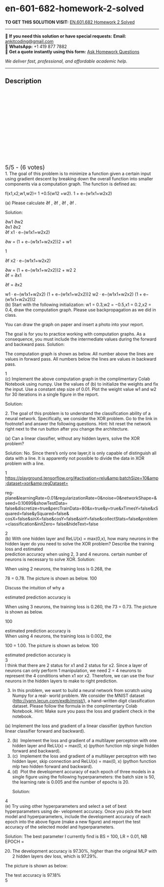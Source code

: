 # en-601-682-homework-2-solved
**TO GET THIS SOLUTION VISIT:** [EN.601.682 Homework 2 Solved](https://www.ankitcodinghub.com/product/en-601-682-homework-2-solved/)


---

📩 **If you need this solution or have special requests:** **Email:** ankitcoding@gmail.com  
📱 **WhatsApp:** +1 419 877 7882  
📄 **Get a quote instantly using this form:** [Ask Homework Questions](https://www.ankitcodinghub.com/services/ask-homework-questions/)

*We deliver fast, professional, and affordable academic help.*

---

<h2>Description</h2>



<div class="kk-star-ratings kksr-auto kksr-align-center kksr-valign-top" data-payload="{&quot;align&quot;:&quot;center&quot;,&quot;id&quot;:&quot;94965&quot;,&quot;slug&quot;:&quot;default&quot;,&quot;valign&quot;:&quot;top&quot;,&quot;ignore&quot;:&quot;&quot;,&quot;reference&quot;:&quot;auto&quot;,&quot;class&quot;:&quot;&quot;,&quot;count&quot;:&quot;6&quot;,&quot;legendonly&quot;:&quot;&quot;,&quot;readonly&quot;:&quot;&quot;,&quot;score&quot;:&quot;5&quot;,&quot;starsonly&quot;:&quot;&quot;,&quot;best&quot;:&quot;5&quot;,&quot;gap&quot;:&quot;4&quot;,&quot;greet&quot;:&quot;Rate this product&quot;,&quot;legend&quot;:&quot;5\/5 - (6 votes)&quot;,&quot;size&quot;:&quot;24&quot;,&quot;title&quot;:&quot;EN.601.682 Homework 2 Solved&quot;,&quot;width&quot;:&quot;138&quot;,&quot;_legend&quot;:&quot;{score}\/{best} - ({count} {votes})&quot;,&quot;font_factor&quot;:&quot;1.25&quot;}">

<div class="kksr-stars">

<div class="kksr-stars-inactive">
            <div class="kksr-star" data-star="1" style="padding-right: 4px">


<div class="kksr-icon" style="width: 24px; height: 24px;"></div>
        </div>
            <div class="kksr-star" data-star="2" style="padding-right: 4px">


<div class="kksr-icon" style="width: 24px; height: 24px;"></div>
        </div>
            <div class="kksr-star" data-star="3" style="padding-right: 4px">


<div class="kksr-icon" style="width: 24px; height: 24px;"></div>
        </div>
            <div class="kksr-star" data-star="4" style="padding-right: 4px">


<div class="kksr-icon" style="width: 24px; height: 24px;"></div>
        </div>
            <div class="kksr-star" data-star="5" style="padding-right: 4px">


<div class="kksr-icon" style="width: 24px; height: 24px;"></div>
        </div>
    </div>

<div class="kksr-stars-active" style="width: 138px;">
            <div class="kksr-star" style="padding-right: 4px">


<div class="kksr-icon" style="width: 24px; height: 24px;"></div>
        </div>
            <div class="kksr-star" style="padding-right: 4px">


<div class="kksr-icon" style="width: 24px; height: 24px;"></div>
        </div>
            <div class="kksr-star" style="padding-right: 4px">


<div class="kksr-icon" style="width: 24px; height: 24px;"></div>
        </div>
            <div class="kksr-star" style="padding-right: 4px">


<div class="kksr-icon" style="width: 24px; height: 24px;"></div>
        </div>
            <div class="kksr-star" style="padding-right: 4px">


<div class="kksr-icon" style="width: 24px; height: 24px;"></div>
        </div>
    </div>
</div>


<div class="kksr-legend" style="font-size: 19.2px;">
            5/5 - (6 votes)    </div>
    </div>
<div class="page" title="Page 1">
<div class="layoutArea">
<div class="column">
1. The goal of this problem is to minimize a function given a certain input using gradient descent by breaking down the overall function into smaller components via a computation graph. The function is defined as:

f(x1,x2,w1,w2)= 1 +0.5(w12 +w2). 1 + e−(w1x1+w2x2)

(a) Please calculate ∂f , ∂f , ∂f , ∂f .

Solution:

</div>
</div>
<div class="layoutArea">
<div class="column">
∂w1 ∂w2

</div>
<div class="column">
∂x1 ∂x2

</div>
</div>
<div class="layoutArea">
<div class="column">
∂f x1 · e−(w1x1+w2x2)

∂w = (1 + e−(w1x1+w2x2))2 + w1

</div>
</div>
<div class="layoutArea">
<div class="column">
1

∂f x2 · e−(w1x1+w2x2)

</div>
</div>
<div class="layoutArea">
<div class="column">
∂w = (1 + e−(w1x1+w2x2))2 + w2 2

</div>
</div>
<div class="layoutArea">
<div class="column">
∂f = ∂x1

∂f = ∂x2

</div>
<div class="column">
w1 · e−(w1x1+w2x2) (1 + e−(w1x1+w2x2))2 w2 · e−(w1x1+w2x2) (1 + e−(w1x1+w2x2))2

</div>
</div>
<div class="layoutArea">
<div class="column">
(b) Start with the following initialization: w1 = 0.3,w2 = −0.5,x1 = 0.2,x2 = 0.4, draw the computation graph. Please use backpropagation as we did in class.

You can draw the graph on paper and insert a photo into your report.

The goal is for you to practice working with computation graphs. As a consequence, you must include the intermediate values during the forward and backward pass. Solution:

The computation graph is shown as below. All number above the lines are values in forward pass. All numbers below the lines are values in backward pass.

</div>
</div>
<div class="layoutArea">
<div class="column">
1

</div>
</div>
</div>
<div class="page" title="Page 2">
<div class="layoutArea">
<div class="column">
(c) Implement the above computation graph in the complimentary Colab Notebook using numpy. Use the values of (b) to initialize the weights and fix the input. Use a constant step size of 0.01. Plot the weight value w1 and w2 for 30 iterations in a single figure in the report.

Solution:

</div>
</div>
<div class="layoutArea">
<div class="column">
2. The goal of this problem is to understand the classification ability of a neural network. Specifically, we consider the XOR problem. Go to the link in footnote1 and answer the following questions. Hint: hit reset the network right next to the run button after you change the architecture.

(a) Can a linear classifier, without any hidden layers, solve the XOR problem?

Solution: No. Since there’s only one layer,it is only capable of distinguish all data with a line. It is apparently not possible to divide the data in XOR problem with a line.

1 https://playground.tensorflow.org/#activation=relu&amp;batchSize=10&amp;dataset=xor&amp;regDataset=

reg- plane&amp;learningRate=0.01&amp;regularizationRate=0&amp;noise=0&amp;networkShape=&amp;seed=0.10699&amp;showTestData= false&amp;discretize=true&amp;percTrainData=80&amp;x=true&amp;y=true&amp;xTimesY=false&amp;xSquared=false&amp;ySquared=false&amp; cosX=false&amp;sinX=false&amp;cosY=false&amp;sinY=false&amp;collectStats=false&amp;problem=classification&amp;initZero= false&amp;hideText=false

</div>
</div>
<div class="layoutArea">
<div class="column">
2

</div>
</div>
</div>
<div class="page" title="Page 3">
<div class="layoutArea">
<div class="column">
(b) With one hidden layer and ReLU(x) = max(0,x), how many neurons in the hidden layer do you need to solve the XOR problem? Describe the training loss and estimated

</div>
</div>
<div class="layoutArea">
<div class="column">
prediction accuracy when using 2, 3 and 4 neurons. certain number of neurons is necessary to solve XOR. Solution:

When using 2 neurons, the training loss is 0.268, the

78 = 0.78. The picture is shown as below. 100

</div>
<div class="column">
Discuss the intuition of why a

estimated prediction accuracy is

</div>
</div>
<div class="layoutArea">
<div class="column">
When using 3 neurons, the training loss is 0.260, the 73 = 0.73. The picture is shown as below.

100

</div>
<div class="column">
estimated prediction accuracy is

</div>
</div>
<div class="layoutArea">
<div class="column">
When using 4 neurons, the training loss is 0.002, the

100 = 1.00. The picture is shown as below. 100

</div>
<div class="column">
estimated prediction accuracy is

</div>
</div>
<div class="layoutArea">
<div class="column">
3

</div>
</div>
</div>
<div class="page" title="Page 4">
<div class="layoutArea">
<div class="column">
I think that there are 2 status for x1 and 2 status for x2. Since a layer of neurons can only perform 1 manipulation, we need 2 = 4 neurons to represent the 4 conditions when x1 xor x2. Therefore, we can use the four neurons in the hidden layers to make to right prediction.

3. In this problem, we want to build a neural network from scratch using Numpy for a real- world problem. We consider the MNIST dataset (http://yann.lecun.com/exdb/mnist/), a hand-written digit classification dataset. Please follow the formula in the complimentary Colab Notebook. Hint: Make sure you pass the loss and gradient check in the notebook.

(a) Implement the loss and gradient of a linear classifier (python function linear classifier forward and backward).

<ol start="2">
<li>(b) &nbsp;Implement the loss and gradient of a multilayer perceptron with one hidden layer and ReLU(x) = max(0, x) (python function mlp single hidden forward and backward).</li>
<li>(c) &nbsp;Implement the loss and gradient of a multilayer perceptron with two hidden layer, skip connection and ReLU(x) = max(0, x) (python function mlp two hidden forward and backward).</li>
<li>(d) &nbsp;Plot the development accuracy of each epoch of three models in a single figure using the following hyperparameters: the batch size is 50, the learning rate is 0.005 and the number of epochs is 20.

Solution:</li>
</ol>
</div>
</div>
<div class="layoutArea">
<div class="column">
4

</div>
</div>
</div>
<div class="page" title="Page 5">
<div class="layoutArea">
<div class="column">
(e) Try using other hyperparameters and select a set of best hyperparameters using de- velopment accuracy. Once you pick the best model and hyperparameters, include the development accuracy of each epoch into the above figure (make a new figure) and report the test accuracy of the selected model and hyperparameters.

Solution: The best parameter I currently find is BS = 100, LR = 0.01, NB EPOCH =

20. The development accuracy is 97.30%, higher than the original MLP with 2 hidden layers dev loss, which is 97.29%.

The picture is shown as below:

</div>
</div>
<div class="layoutArea">
<div class="column">
The test accuracy is 97.18%

</div>
</div>
<div class="layoutArea">
<div class="column">
5

</div>
</div>
</div>
